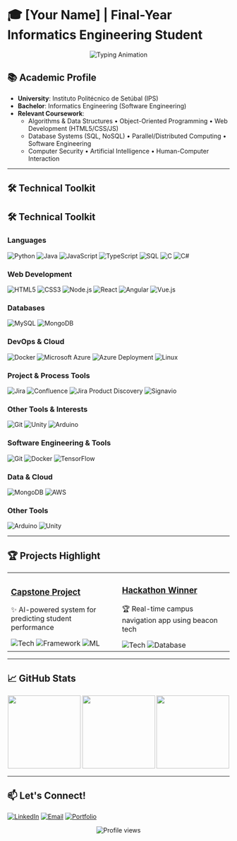 # 🎓 [Your Name] | Final-Year Informatics Engineering Student

<div align="center">
  <img src="https://readme-typing-svg.demolab.com?font=Fira+Code&pause=1000&color=5D3FD3&width=435&lines=Back-end+Developer;Back-end+Developer;UI/UX+Enthusiast" alt="Typing Animation" />
</div>

## 📚 Academic Profile
- **University**: Instituto Politécnico de Setúbal (IPS)  
- **Bachelor**: Informatics Engineering (Software Engineering)  
- **Relevant Coursework**:  
  - Algorithms & Data Structures • Object-Oriented Programming • Web Development (HTML5/CSS/JS)  
  - Database Systems (SQL, NoSQL) • Parallel/Distributed Computing • Software Engineering  
  - Computer Security • Artificial Intelligence • Human-Computer Interaction  
---

## 🛠️ Technical Toolkit

## 🛠️ Technical Toolkit

### **Languages**
![Python](https://img.shields.io/badge/-Python-3776AB?logo=python&logoColor=white)
![Java](https://img.shields.io/badge/-Java-007396?logo=java&logoColor=white)
![JavaScript](https://img.shields.io/badge/-JavaScript-F7DF1E?logo=javascript&logoColor=black)
![TypeScript](https://img.shields.io/badge/-TypeScript-3178C6?logo=typescript&logoColor=white)
![SQL](https://img.shields.io/badge/-SQL-4479A1?logo=postgresql&logoColor=white)
![C](https://img.shields.io/badge/-C-A8B9CC?logo=c&logoColor=white)
![C#](https://img.shields.io/badge/-C%23-239120?logo=c-sharp&logoColor=white)

### **Web Development**
![HTML5](https://img.shields.io/badge/-HTML5-E34F26?logo=html5&logoColor=white)
![CSS3](https://img.shields.io/badge/-CSS3-1572B6?logo=css3&logoColor=white)
![Node.js](https://img.shields.io/badge/-Node.js-339933?logo=node.js&logoColor=white)
![React](https://img.shields.io/badge/-React-61DAFB?logo=react&logoColor=black)
![Angular](https://img.shields.io/badge/-Angular-DD0031?logo=angular&logoColor=white)
![Vue.js](https://img.shields.io/badge/-Vue.js-4FC08D?logo=vue.js&logoColor=white)

### **Databases**
![MySQL](https://img.shields.io/badge/-MySQL-4479A1?logo=mysql&logoColor=white)
![MongoDB](https://img.shields.io/badge/-MongoDB-47A248?logo=mongodb&logoColor=white)

### **DevOps & Cloud**
![Docker](https://img.shields.io/badge/-Docker-2496ED?logo=docker&logoColor=white)
![Microsoft Azure](https://img.shields.io/badge/-Azure-0078D4?logo=microsoft-azure&logoColor=white)
![Azure Deployment](https://img.shields.io/badge/-Azure%20Deployment-008AD7?logo=microsoft-azure&logoColor=white)
![Linux](https://img.shields.io/badge/-Linux-FCC624?logo=linux&logoColor=black)

### **Project & Process Tools**
![Jira](https://img.shields.io/badge/-Jira-0052CC?logo=jira&logoColor=white)
![Confluence](https://img.shields.io/badge/-Confluence-172B4D?logo=confluence&logoColor=white)
![Jira Product Discovery](https://img.shields.io/badge/-Jira%20Product%20Discovery-0052CC?logo=jira&logoColor=white)
![Signavio](https://img.shields.io/badge/-Signavio-FA6C0E?logoColor=white)

### **Other Tools & Interests**
![Git](https://img.shields.io/badge/-Git-F05032?logo=git&logoColor=white)
![Unity](https://img.shields.io/badge/-Unity-000000?logo=unity&logoColor=white)
![Arduino](https://img.shields.io/badge/-Arduino-00979D?logo=arduino&logoColor=white)

### **Software Engineering & Tools**
![Git](https://img.shields.io/badge/-Git-F05032?logo=git&logoColor=white)
![Docker](https://img.shields.io/badge/-Docker-2496ED?logo=docker&logoColor=white)
![TensorFlow](https://img.shields.io/badge/-TensorFlow-FF6F00?logo=tensorflow&logoColor=white)

### **Data & Cloud**
![MongoDB](https://img.shields.io/badge/-MongoDB-47A248?logo=mongodb&logoColor=white)
![AWS](https://img.shields.io/badge/-AWS-232F3E?logo=amazon-aws&logoColor=white)

### **Other Tools**
![Arduino](https://img.shields.io/badge/-Arduino-00979D?logo=arduino&logoColor=white)
![Unity](https://img.shields.io/badge/-Unity-000000?logo=unity&logoColor=white)

---

## 🏆 Projects Highlight

<table>
  <tr>
    <td width="50%">
      <h3><a href="PROJECT-REPO-LINK">Capstone Project</a></h3>
      <p>✨ AI-powered system for predicting student performance</p>
      <img src="https://img.shields.io/badge/-Python-3776AB?logo=python" alt="Tech">
      <img src="https://img.shields.io/badge/-Flask-000000?logo=flask" alt="Framework">
      <img src="https://img.shields.io/badge/-TensorFlow-FF6F00?logo=tensorflow" alt="ML">
    </td>
    <td width="50%">
      <h3><a href="PROJECT-REPO-LINK">Hackathon Winner</a></h3>
      <p>🏆 Real-time campus navigation app using beacon tech</p>
      <img src="https://img.shields.io/badge/-React-61DAFB?logo=react" alt="Tech">
      <img src="https://img.shields.io/badge/-Firebase-FFCA28?logo=firebase" alt="Database">
    </td>
  </tr>
</table>

---

## 📈 GitHub Stats

<div align="center">
  <img height="165" src="https://github-readme-stats.vercel.app/api?username=rrmaduro&show_icons=true&theme=radical&hide_border=true&count_private=true" />
  <img height="165" src="https://github-readme-streak-stats.herokuapp.com/?user=rrmaduro&theme=radical&hide_border=true" />
  <img height="165" src="https://github-readme-stats.vercel.app/api/top-langs/?username=rrmaduro&layout=compact&theme=radical&hide_border=true&exclude_repo=gh-pages" />
</div>

---

## 📫 Let's Connect!
[![LinkedIn](https://img.shields.io/badge/-LinkedIn-0A66C2?logo=linkedin)](https://linkedin.com/in/YOUR-PROFILE)
[![Email](https://img.shields.io/badge/-Email-D14836?logo=gmail)](mailto:your.email@example.com)
[![Portfolio](https://img.shields.io/badge/-Portfolio-FF7139?logo=firefox)](https://your-portfolio.com)

<div align="center">
  <img src="https://komarev.com/ghpvc/?username=rrmaduro&label=Profile+Views&color=blueviolet" alt="Profile views" />
</div> 
